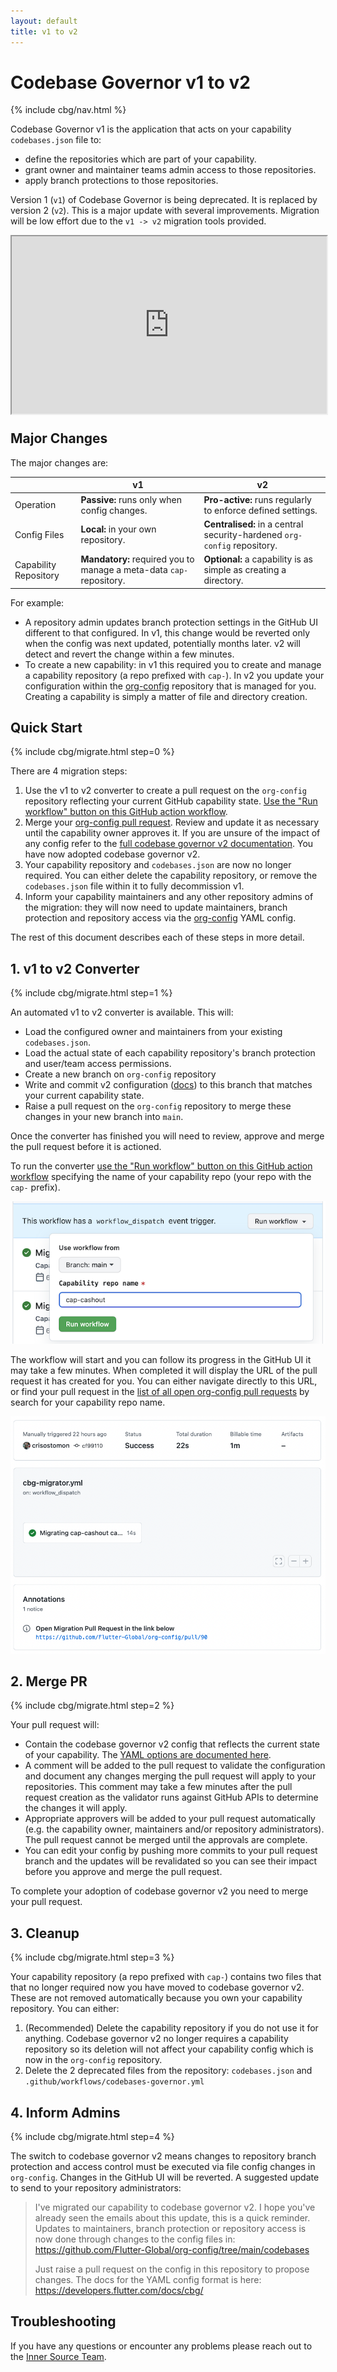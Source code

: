 ```yaml
---
layout: default
title: v1 to v2
---
```


# Codebase Governor v1 to v2

{% include cbg/nav.html %}

Codebase Governor v1 is the application that acts on your capability `codebases.json` file to:

- define the repositories which are part of your capability.
- grant owner and maintainer teams admin access to those repositories.
- apply branch protections to those repositories.

Version 1 (`v1`) of Codebase Governor is being deprecated. It is replaced by version 2 (`v2`). This is a major update with several improvements. Migration will be low effort due to the `v1 -> v2` migration tools provided.

<div class="w-full max-w-2xl mt-8"><!-- ... not too big ... -->
<div style="position: relative; display: block; max-width: 1280px;"><div style="padding-top: 56.25%;"><iframe src="https://players.brightcove.net/3468649868001/rJgmHWotkf_default/index.html?videoId=6313644764112" allow="encrypted-media" style="position: absolute; top: 0px; right: 0px; bottom: 0px; left: 0px; width: 100%; height: 100%;"></iframe></div></div>
</div>

## Major Changes

The major changes are:

|                       | v1                                                                   | v2                                                                       |
| --------------------- | -------------------------------------------------------------------- | ------------------------------------------------------------------------ |
| Operation             | **Passive:** runs only when config changes.                          | **Pro-active:** runs regularly to enforce defined settings.              |
| Config Files          | **Local:** in your own repository.                                   | **Centralised:** in a central security-hardened `org-config` repository. |
| Capability Repository | **Mandatory:** required you to manage a meta-data `cap-` repository. | **Optional:** a capability is as simple as creating a directory.         |

For example:

- A repository admin updates branch protection settings in the GitHub UI different to that configured. In v1, this change would be reverted only when the config was next updated, potentially months later. v2 will detect and revert the change within a few minutes.
- To create a new capability: in v1 this required you to create and manage a capability repository (a repo prefixed with `cap-`). In v2 you update your configuration within the [org-config] repository that is managed for you. Creating a capability is simply a matter of file and directory creation.

## Quick Start

{% include cbg/migrate.html step=0 %}

There are 4 migration steps:

1. Use the v1 to v2 converter to create a pull request on the `org-config` repository reflecting your current GitHub capability state. [Use the "Run workflow" button on this GitHub action workflow][cbg-migrator].
2. Merge your [org-config pull request][org-config-prs]. Review and update it as necessary until the capability owner approves it. If you are unsure of the impact of any config refer to the [full codebase governor v2 documentation][cbg-docs]. You have now adopted codebase governor v2.
3. Your capability repository and `codebases.json` are now no longer required. You can either delete the capability repository, or remove the `codebases.json` file within it to fully decommission v1.
4. Inform your capability maintainers and any other repository admins of the migration: they will now need to update maintainers, branch protection and repository access via the [org-config] YAML config.

The rest of this document describes each of these steps in more detail.

## 1. v1 to v2 Converter

{% include cbg/migrate.html step=1 %}

An automated v1 to v2 converter is available. This will:

- Load the configured owner and maintainers from your existing `codebases.json`.
- Load the actual state of each capability repository's branch protection and user/team access permissions.
- Create a new branch on `org-config` repository
- Write and commit v2 configuration ([docs][cbg-docs]) to this branch that matches your current capability state.
- Raise a pull request on the `org-config` repository to merge these changes in your new branch into `main`.

Once the converter has finished you will need to review, approve and merge the pull request before it is actioned.

To run the converter [use the "Run workflow" button on this GitHub action workflow][cbg-migrator] specifying the name of your capability repo (your repo with the `cap-` prefix).

<img src="/docs/cbg/migrate-workflow.png" class="w-full max-w-xl">

The workflow will start and you can follow its progress in the GitHub UI it may take a few minutes. When completed it will display the URL of the pull request it has created for you. You can either navigate directly to this URL, or find your pull request in the [list of all open org-config pull requests][org-config-prs] by search for your capability repo name.

<img src="/docs/cbg/workflow-result.png" class="w-full max-w-xl">

## 2. Merge PR

{% include cbg/migrate.html step=2 %}

Your pull request will:

- Contain the codebase governor v2 config that reflects the current state of your capability. The [YAML options are documented here][cbg-docs].
- A comment will be added to the pull request to validate the configuration and document any changes merging the pull request will apply to your repositories. This comment may take a few minutes after the pull request creation as the validator runs against GitHub APIs to determine the changes it will apply.
- Appropriate approvers will be added to your pull request automatically (e.g. the capability owner, maintainers and/or repository administrators). The pull request cannot be merged until the approvals are complete.
- You can edit your config by pushing more commits to your pull request branch and the updates will be revalidated so you can see their impact before you approve and merge the pull request.

To complete your adoption of codebase governor v2 you need to merge your pull request.

## 3. Cleanup

{% include cbg/migrate.html step=3 %}

Your capability repository (a repo prefixed with `cap-`) contains two files that that no longer required now you have moved to codebase governor v2. These are not removed automatically because you own your capability repository. You can either:

1. (Recommended) Delete the capability repository if you do not use it for anything. Codebase governor v2 no longer requires a capability repository so its deletion will not affect your capability config which is now in the `org-config` repository.
2. Delete the 2 deprecated files from the repository: `codebases.json` and `.github/workflows/codebases-governor.yml`

## 4. Inform Admins

{% include cbg/migrate.html step=4 %}

The switch to codebase governor v2 means changes to repository branch protection and access control must be executed via file config changes in `org-config`. Changes in the GitHub UI will be reverted. A suggested update to send to your repository administrators:

> I've migrated our capability to codebase governor v2. I hope you've already seen the emails about this update, this is a quick reminder. Updates to maintainers, branch protection or repository access is now done through changes to the config files in:
> https://github.com/Flutter-Global/org-config/tree/main/codebases
>
> Just raise a pull request on the config in this repository to propose changes. The docs for the YAML config format is here: https://developers.flutter.com/docs/cbg/

## Troubleshooting

If you have any questions or encounter any problems please reach out to the [Inner Source Team](/community/).

[org-config]: https://github.com/Flutter-Global/org-config
[org-config-prs]: https://github.com/Flutter-Global/org-config/pulls
[cbg-docs]: /docs/cbg/
[cbg-migrator]: https://github.com/Flutter-Global/org-config/actions/workflows/cbg-migrator.yml
